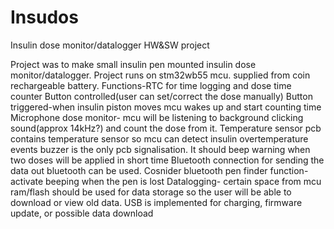 # Insudos
Insulin dose monitor/datalogger HW&SW project

Project was to make small insulin pen mounted insulin dose monitor/datalogger. 
Project runs on stm32wb55 mcu. supplied from coin rechargeable battery.
Functions-RTC for time logging and dose time counter
Button controlled(user can set/correct the dose manually)
Button triggered-when insulin piston moves mcu wakes up and start counting time
Microphone dose monitor- mcu will be listening to background clicking sound(approx 14kHz?) and count the dose from it. 
Temperature sensor pcb contains temperature sensor so mcu can detect insulin overtemperature events
buzzer is the only pcb signalisation. It should beep warning when two doses will be applied in short time
Bluetooth connection for sending the data out bluetooth can be used. Cosnider bluetooth pen finder function-activate beeping when the pen is lost
Datalogging- certain space from mcu ram/flash should be used for data storage so the user will be able to download or view old data.
USB is implemented for charging, firmware update, or possible data download
